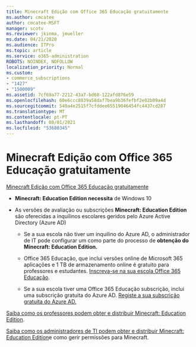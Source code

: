 ```yaml
---
title: Minecraft Edição com Office 365 Educação gratuitamente
ms.author: cmcatee
author: cmcatee-MSFT
manager: scotv
ms.reviewer: jkinma, jmueller
ms.date: 04/21/2020
ms.audience: ITPro
ms.topic: article
ms.service: o365-administration
ROBOTS: NOINDEX, NOFOLLOW
localization_priority: Normal
ms.custom:
- commerce_subscriptions
- "1427"
- "1500009"
ms.assetid: 7cf69a77-2212-43a7-bd68-122afd876e59
ms.openlocfilehash: 60e6ccc8039a58daf7bea9b36fefbf2e02b09a4d
ms.sourcegitcommit: 540a4e2515f7cfddee65519046454fc4437cd287
ms.translationtype: MT
ms.contentlocale: pt-PT
ms.lasthandoff: 08/01/2021
ms.locfileid: "53680345"
---
```

# <a name="minecraft-edition-with-office-365-education-for-free"></a>Minecraft Edição com Office 365 Educação gratuitamente

[Minecraft Edição com Office 365 Educação gratuitamente](https://docs.microsoft.com/education/windows/get-minecraft-for-education)
  
- **Minecraft: Education Edition necessita** de Windows 10

- As versões de avaliação ou subscrições **Minecraft: Education Edition** são oferecidas a inquilinos escolares geridos pelo Azure Active Directory (Azure AD)

  - Se a sua escola não tiver um inquilino do Azure AD, o administrador de IT pode configurar um como parte do processo de [](https://docs.microsoft.com/education/windows/school-get-minecraft) **obtenção do Minecraft: Education Edition.**

  - Office 365 Educação, que inclui versões online de Microsoft 365 aplicações e 1 TB de armazenamento online é gratuito para professores e estudantes. [Inscreva-se na sua escola Office 365 Educação](https://www.microsoft.com/education/products/office).

  - Se a sua escola tiver uma Office 365 Educação subscrição, inclui uma subscrição gratuita do Azure AD. [Registe a sua subscrição gratuita do Azure AD.](https://msdn.microsoft.com/library/windows/hardware/mt703369%28v=vs.85%29.aspx)

[Saiba como os professores podem obter e distribuir Minecraft: Education Edition](https://docs.microsoft.com/education/windows/teacher-get-minecraft).
  
[Saiba como os administradores de TI podem obter e distribuir Minecraft: Education Edition](https://docs.microsoft.com/education/windows/school-get-minecraft)e como gerir permissões para Minecraft.